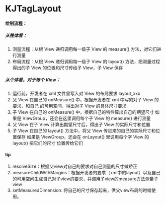 # KJTagLayout
#### 绘制流程：
##### 从整体看：
1. 测量流程：从根 View 递归调⽤每⼀级⼦ View 的 measure() ⽅法，对它们进⾏测量
2. 布局流程：从根 View 递归调⽤每⼀级⼦ View 的 layout() ⽅法，把测量过程得出的⼦ View
的位置和尺⼨传给⼦ View，⼦ View 保存
##### 从个体看，对于每个 View：
1. 运⾏前，开发者在 xml ⽂件⾥写⼊对 View 的布局要求 layout_xxx
2. ⽗ View 在⾃⼰的 onMeasure() 中，根据开发者在 xml 中写的对⼦ View 的要求，和⾃⼰
的可⽤空间，得出对⼦ View 的具体尺⼨要求
3. ⼦ View 在⾃⼰的 onMeasure() 中，根据⾃⼰的特性算出⾃⼰的期望尺⼨
如果是 ViewGroup，还会在这⾥调⽤每个⼦ View 的 measure() 进⾏测量
4. ⽗ View 在⼦ View 计算出期望尺⼨后，得出⼦ View 的实际尺⼨和位置
5. ⼦ View 在⾃⼰的 layout() ⽅法中，将⽗ View 传进来的⾃⼰的实际尺⼨和位置保存
如果是 ViewGroup，还会在 onLayout() ⾥调⽤每个字 View 的 layout() 把它们的尺⼨
位置传给它们

#### tip
1. resolveSize：根据父view对自己的要求对自己测量的尺寸做矫正
2. measureChildWithMargins：根据开发者的要求（xml中的layout）以及自己的可用空间生成自己对子view的要求，并调用子view的measure方法测量子view
3. setMeasuredDimension: 将自己的尺寸保存起来，供父view布局的时候使用。
